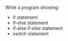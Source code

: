 Write a program showing:
- if statement
- if-else statement
- if-else if-else statement
- switch statement
